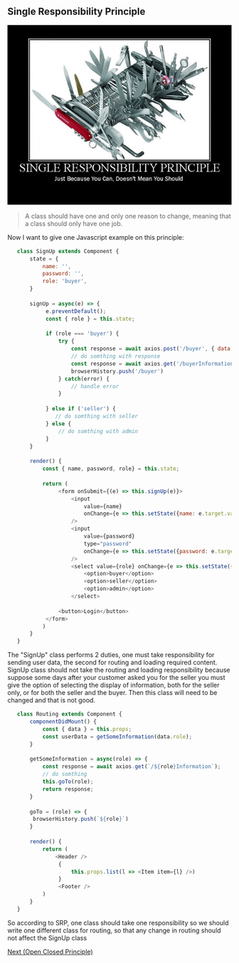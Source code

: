 ## Single Responsibility Principle

![Single Responsibility Principle image](./assets/sr.jpg)


> A class should have one and only one reason to change, meaning that a class should only have one job.

Now I want to give one Javascript example on this principle:

```javascript
   class SignUp extends Component {
       state = {
           name: '',
           password: '',
           role: 'buyer',
       }

       signUp = async(e) => {
            e.preventDefault();
            const { role } = this.state;

            if (role === 'buyer') {
                try {
                    const response = await axios.post('/buyer', { data: this.state });
                    // do somthing with response
                    const response = await axios.get('/buyerInformation');
                    browserHistory.push('/buyer')
                } catch(error) {
                    // handle error
                }
                
            } else if ('seller') {
               // do somthing with seller
            } else {
                // do somthing with admin
            }
       }

       render() {
           const { name, password, role} = this.state;

           return (
                <form onSubmit={(e) => this.signUp(e)}>
                    <input
                        value={name}
                        onChange={e => this.setState({name: e.target.value})}
                    />
                    <input
                        value={password}
                        type="password" 
                        onChange={e => this.setState({password: e.target.value})}
                    />
                    <select value={role} onChange={e => this.setState({role: e.target.value})}>
                        <option>buyer</option>
                        <option>seller</option>
                        <option>admin</option>
                    </select>

                <button>Login</button>
            </form>
           )
       }
   } 
```

The "SignUp" class performs 2 duties, one must take responsibility for sending user data, the second for routing and loading required content. SignUp class should not take the routing and loading responsibility because suppose some days after your customer asked you for the seller you must give the option of selecting the display of information, both for the seller only, or for both the seller and the buyer.
 Then this class will need to be changed and that is not good. 


```javascript
   class Routing extends Component {
       componentDidMount() {
           const { data } = this.props;
           const userData = getSomeInformation(data.role);
       }

       getSomeInformation = async(role) => {
           const response = await axios.get(`/${role}Information`);
           // do somthing
           this.goTo(role);
           return response;
       }

       goTo = (role) => {
        browserHistory.push(`${role}`)
       }

       render() {
           return (
               <Header />
                {
                    this.props.list(l => <Item item={l} />) 
                }
                <Footer />
           )
       }
   } 
```

So according to SRP, one class should take one responsibility so we should write one different class for routing, so that any change in routing should not affect the SignUp class


[ Next (Open Closed Principle)](./OC.md)